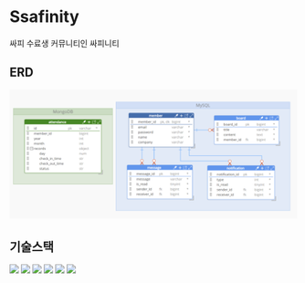 # Ssafinity
싸피 수료생 커뮤니티인 싸피니티

## ERD
<img src="etc/ERD.png" width="900"/>

## 기술스택
<p>
  <img src="https://img.shields.io/badge/SpringBoot-6DB33F?style=flat-square&logo=springboot&logoColor=white"/>
  <img src="https://img.shields.io/badge/JPA-59666C?style=flat-square&logo=hibernate&logoColor=white"/>
  <img src="https://img.shields.io/badge/MySQL-4479A1?style=flat-square&logo=mysql&logoColor=white"/>
  <img src="https://img.shields.io/badge/MongoDB-47A248?style=flat-square&logo=mongodb&logoColor=white"/>
  <img src="https://img.shields.io/badge/Elasticsearch-dfaf01?style=flat-square&logo=elasticsearch&logoColor=white"/>
  <img src="https://img.shields.io/badge/Websocket-F46D01?style=flat-square&logo=websocket&logoColor=white"/>
</p>
